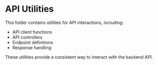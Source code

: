 # API Utilities

This folder contains utilities for API interactions, including:

- API client functions
- API controllers
- Endpoint definitions
- Response handling

These utilities provide a consistent way to interact with the backend API.
